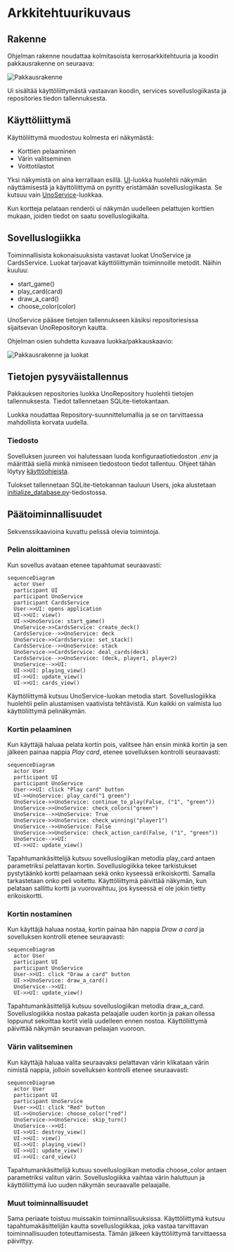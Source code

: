 # Arkkitehtuurikuvaus

## Rakenne

Ohjelman rakenne noudattaa kolmitasoista kerrosarkkitehtuuria ja koodin pakkausrakenne on seuraava:

![Pakkausrakenne](./kuvat/pakkausrakenne.png)

Ui sisältää käyttöliittymästä vastaavan koodin, services sovelluslogiikasta ja repositories tiedon tallennuksesta.

## Käyttöliittymä

Käyttöliittymä muodostuu kolmesta eri näkymästä:

- Korttien pelaaminen
- Värin valitseminen
- Voittotilastot

Yksi näkymistä on aina kerrallaan esillä. [UI](../src/ui/ui.py)-luokka huolehtii näkymän näyttämisestä ja käyttöliittymä on pyritty eristämään sovelluslogiikasta. Se kutsuu vain [UnoService](../src/services/uno_service.py)-luokkaa.

Kun kortteja pelataan renderöi ui näkymän uudelleen pelattujen korttien mukaan, joiden tiedot on saatu sovelluslogiikalta.

## Sovelluslogiikka

Toiminnallisista kokonaisuuksista vastavat luokat UnoService ja CardsService. Luokat tarjoavat käyttöliittymän toiminnoille metodit. Näihin kuuluu:

- start_game()
- play_card(card)
- draw_a_card()
- choose_color(color)

UnoService pääsee tietojen tallennukseen käsiksi repositoriesissa sijaitsevan UnoRepositoryn kautta.

Ohjelman osien suhdetta kuvaava luokka/pakkauskaavio:

![Pakkausrakenne ja luokat](./kuvat/luokka-pakkauskaavio.png)

## Tietojen pysyväistallennus

Pakkauksen repositories luokka UnoRepository huolehtii tietojen tallennuksesta. Tiedot tallennetaan SQLite-tietokantaan.

Luokka noudattaa Repository-suunnittelumallia ja se on tarvittaessa mahdollista korvata uudella.

### Tiedosto

Sovelluksen juureen voi halutessaan luoda konfiguraatiotiedoston _.env_ ja määrittää siellä minkä nimiseen tiedostoon tiedot tallentuu. Ohjeet tähän löytyy [käyttöohjeista](./kayttoohje.md).

Tulokset tallennetaan SQLite-tietokannan tauluun Users, joka alustetaan [initialize_database.py](../src/initialize_database.py)-tiedostossa.

## Päätoiminnallisuudet

Sekvenssikaavioina kuvattu pelissä olevia toimintoja.

### Pelin aloittaminen

Kun sovellus avataan etenee tapahtumat seuraavasti:

```mermaid
sequenceDiagram
  actor User
  participant UI
  participant UnoService
  participant CardsService
  User->>UI: opens application
  UI->>UI: view()
  UI->>UnoService: start_game()
  UnoService->>CardsService: create_deck()
  CardsService-->>UnoService: deck
  UnoService->>CardsService: set_stack()
  CardsService-->>UnoService: stack
  UnoService->>CardsService: deal_cards(deck)
  CardsService-->>UnoService: (deck, player1, player2)
  UnoService-->>UI: 
  UI->>UI: playing_view()
  UI->>UI: update_view()
  UI->>UI: cards_view()
```

Käyttöliittymä kutsuu UnoService-luokan metodia start. Sovelluslogiikka huolehtii pelin alustamisen vaativista tehtävistä. Kun kaikki on valmista luo käyttöliittymä pelinäkymän.

### Kortin pelaaminen

Kun käyttäjä haluaa pelata kortin pois, valitsee hän ensin minkä kortin ja sen jälkeen painaa nappia _Play card_, etenee sovelluksen kontrolli seuraavasti:

```mermaid
sequenceDiagram
  actor User
  participant UI
  participant UnoService
  User->>UI: click "Play card" button
  UI->>UnoService: play_card("1 green")
  UnoService->>UnoService: continue_to_play(False, ("1", "green"))
  UnoService->>UnoService: check_colors("green")
  UnoService-->>UnoService: True
  UnoService->>UnoService: check_winning("player1")
  UnoService-->>UnoService: False
  UnoService->>UnoService: check_action_card(False, ("1", "green"))
  UnoService-->>UI: 
  UI->>UI: update_view()
```

Tapahtumankäsittelijä kutsuu sovelluslogiikan metodia play_card antaen parametriksi pelattavan kortin. Sovelluslogiikka tekee tarkistukset pystytäänkö kortti pelaamaan sekä onko kyseessä erikoiskortti. Samalla tarkastetaan onko peli voitettu. Käyttöliittymä päivittää näkymän, kun pelataan sallittu kortti ja vuorovaihtuu, jos kyseessä ei ole jokin tietty erikoiskortti.

### Kortin nostaminen

Kun käyttäjä haluaa nostaa, kortin painaa hän nappia _Draw a card_ ja sovelluksen kontrolli etenee seuraavasti:

```mermaid
sequenceDiagram
  actor User
  participant UI
  participant UnoService
  User->>UI: click "Draw a card" button
  UI->>UnoService: draw_a_card()
  UnoService-->>UI: 
  UI->>UI: update_view()
```

Tapahtumankäsittelijä kutsuu sovelluslogiikan metodia draw_a_card. Sovelluslogiikka nostaa pakasta pelaajalle uuden kortin ja pakan ollessa loppunut sekoittaa kortit vielä uudelleen ennen nostoa. Käyttöliittymä päivittää näkymän seuraavan pelaajan vuoroon.

### Värin valitseminen

Kun käyttäjä haluaa valita seuraavaksi pelattavan värin klikataan värin nimistä nappia, jolloin sovelluksen kontrolli etenee seuraavasti:

```mermaid
sequenceDiagram
  actor User
  participant UI
  participant UnoService
  User->>UI: click "Red" button
  UI->>UnoService: choose_color("red")
  UnoService->>UnoService: skip_turn()
  UnoService-->>UI: 
  UI->>UI: destroy_view()
  UI->>UI: view()
  UI->>UI: playing_view()
  UI->>UI: update_view()
  UI->>UI: card_view()
```

Tapahtumankäsittelijä kutsuu sovelluslogiikan metodia choose_color antaen parametriksi valitun värin. Sovelluslogiikka vaihtaa värin haluttuun ja käyttöliittymä luo uuden näkymän seuraavalle pelaajalle.

### Muut toiminnallisuudet

Sama periaate toistuu muissakin toiminnallisuuksissa. Käyttöliittymä kutsuu tapahtumakäsittelijän kautta sovelluslogiikkaa, joka vastaa tarvittavan toiminnallisuuden toteuttamisesta. Tämän jälkeen käyttöliittymä tarvittaessa päivittyy.
